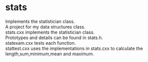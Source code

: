 # stats
Implements the statistician class.  
A project for my data structures class.  
stats.cxx implements the statistician class.  
Prototypes and details can be found in stats.h.  
statexam.cxx tests each function.  
stattest.cxx uses the implementations in stats.cxx to calculate the length,sum,minimum,mean and maximum.
